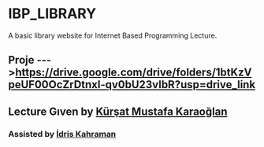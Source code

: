 # IBP_LIBRARY
A basic library website for Internet Based Programming Lecture.


## Proje --->https://drive.google.com/drive/folders/1btKzVpeUF00OcZrDtnxI-qv0bU23vIbR?usp=drive_link

## Lecture Gıven by [Kürşat Mustafa Karaoğlan](https://www.linkedin.com/in/k%C3%BCr%C5%9Fat-m-karao%C4%9Flan-phd-336231237/)
### Assisted by [İdris Kahraman](https://www.linkedin.com/in/idris-kahraman-81019a4b/?originalSubdomain=tr)
